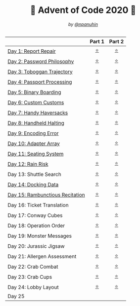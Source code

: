 <h1 align="center">🎄 Advent of Code 2020 🎄</h1>
<h6 align="center">by <a href="https://github.com/npanuhin">@npanuhin</a></h6>

|                                               |          Part 1           |           Part 2         |
|-----------------------------------------------|:-------------------------:|:------------------------:|
| [Day 1: Report Repair](./Day%2001)            | [⭐](./Day%2001/part1.py) | [⭐](./Day%2001/part2.py) |
| [Day 2: Password Philosophy](./Day%2002)      | [⭐](./Day%2002/part1.py) | [⭐](./Day%2002/part2.py) |
| [Day 3: Toboggan Trajectory](./Day%2003)      | [⭐](./Day%2003/part1.py) | [⭐](./Day%2003/part2.py) |
| [Day 4: Passport Processing](./Day%2004)      | [⭐](./Day%2004/part1.py) | [⭐](./Day%2004/part2.py) |
| [Day 5: Binary Boarding](./Day%2005)          | [⭐](./Day%2005/part1.py) | [⭐](./Day%2005/part2.py) |
| [Day 6: Custom Customs](./Day%2006)           | [⭐](./Day%2006/part1.py) | [⭐](./Day%2006/part2.py) |
| [Day 7: Handy Haversacks](./Day%2007)         | [⭐](./Day%2007/part1.py) | [⭐](./Day%2007/part2.py) |
| [Day 8: Handheld Halting](./Day%2008)         | [⭐](./Day%2008/part1.py) | [⭐](./Day%2008/part2.py) |
| [Day 9: Encoding Error](./Day%2009)           | [⭐](./Day%2009/part1.py) | [⭐](./Day%2009/part2.py) |
| [Day 10: Adapter Array](./Day%2010)           | [⭐](./Day%2010/part1.py) | [⭐](./Day%2010/part2.py) |
| [Day 11: Seating System](./Day%2011)          | [⭐](./Day%2011/part1.py) | [⭐](./Day%2011/part2.py) |
| [Day 12: Rain Risk](./Day%2012)               | [⭐](./Day%2012/part1.py) | [⭐](./Day%2012/part2.py) |
|  Day 13: Shuttle Search                       | [⭐](./Day%2013/part1.py) | [⭐](./Day%2013/part2.py) |
| [Day 14: Docking Data](./Day%2014)            | [⭐](./Day%2014/part1.py) | [⭐](./Day%2014/part2.py) |
| [Day 15: Rambunctious Recitation](./Day%2015) | [⭐](./Day%2015/part1.py) | [⭐](./Day%2015/part2.py) |
|  Day 16: Ticket Translation                   | [⭐](./Day%2016/part1.py) | [⭐](./Day%2016/part2.py) |
|  Day 17: Conway Cubes                         | [⭐](./Day%2017/part1.py) | [⭐](./Day%2017/part2.py) |
|  Day 18: Operation Order                      | [⭐](./Day%2018/part1.py) | [⭐](./Day%2018/part2.py) |
|  Day 19: Monster Messages                     | [⭐](./Day%2019/part1.py) | [⭐](./Day%2019/part2.py) |
|  Day 20: Jurassic Jigsaw                      | [⭐](./Day%2020/part1.py) | [⭐](./Day%2020/part2.py) |
|  Day 21: Allergen Assessment                  | [⭐](./Day%2021/part1.py) | [⭐](./Day%2021/part2.py) |
|  Day 22: Crab Combat                          | [⭐](./Day%2022/part1.py) | [⭐](./Day%2022/part2.py) |
|  Day 23: Crab Cups                            | [⭐](./Day%2023/part1.py) | [⭐](./Day%2023/part2.py) |
|  Day 24: Lobby Layout                         | [⭐](./Day%2024/part1.py) | [⭐](./Day%2024/part2.py) |
|  Day 25 |||
